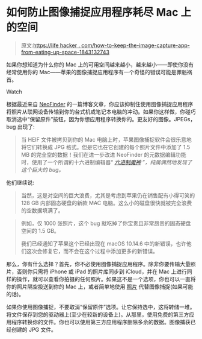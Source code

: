 # 如何防止图像捕捉应用程序耗尽 Mac 上的空间

> 原文:[https://life hacker . com/how-to-keep-the-image-capture-app-from-eating-up-space-1843132743](https://lifehacker.com/how-to-keep-the-image-capture-app-from-eating-up-space-1843132743)

如果你想知道为什么你的 Mac 上的可用空间越来越小，越来越小——即使你没有经常使用你的 Mac——苹果的图像捕捉应用程序有一个奇怪的错误可能是罪魁祸首。

Watch

根据最近来自 [NeoFinder](https://cdfinder.de/blog/files/image_capture_bug.html) 的一篇博客文章，你应该抑制住使用图像捕捉应用程序将照片从联网设备传输到你的台式机或笔记本电脑的冲动。如果你这样做，你碰巧取消选中“保留原件”按钮，因为你想应用程序转换你的。更友好的图像。JPEGs，bug 出现了:

> 当 HEIF 文件被拷贝到你的 Mac 电脑上时，苹果图像捕捉软件会很乐意地将它们转换成 JPG 格式。但是它也在它创建的每个照片文件中添加了 1.5 MB 的完全空的数据！我们在进一步改进 NeoFinder 的元数据编辑功能时，使用了一个所谓的十六进制编辑器“ [*六进制魔神*](https://ridiculousfish.com/hexfiend/) *”，纯属偶然地发现了这个巨大的 bug。*

他们继续说:

> 当然，这是对空间的巨大浪费，尤其是考虑到苹果仍在销售配有小得可笑的 128 GB 内部固态硬盘的新款 MAC 电脑。这么小的磁盘很快就被完全浪费的空数据填满了。

> 例如，仅 1000 张照片，这个 bug 就吃掉了你宝贵且非常昂贵的固态硬盘空间的 1.5 GB。
> 
> 我们已经通知了苹果这个已经出现在 macOS 10.14.6 中的新错误，也许他们这次会修复它，而不会在这个过程中添加更多的新错误。

那么，你有什么选择？首先，你不必使用图像捕捉应用程序。除非你要传输大量照片，否则你只需将 iPhone 或 iPad 的照片库同步到 iCloud，并在 Mac 上进行同样的操作，就可以查看你拍摄的任何照片。如果这不是一个选项，你也可以一直将你的照片隔空投送到你的 Mac 上，或者简单地使用 [照片](https://support.apple.com/guide/photos/from-a-camera-or-phone-pht6c803201/mac) 代替图像捕捉(如果可能的话)。

如果你使用图像捕捉，不要取消“保留原件”选项。让它保持选中，这将转储一堆。将文件保存到您的驱动器上(至少在较新的设备上)。从那里，使用免费的第三方应用程序转换你的文件。你也可以使用第三方应用程序删除多余的数据。图像捕获已经创建的 JPG 文件。